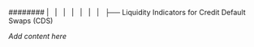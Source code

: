 ######## |   |   |   |   |   |   |   ├── Liquidity Indicators for Credit Default Swaps (CDS)

*Add content here*